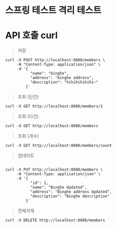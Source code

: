 # 스프링 테스트 격리 테스트

# API 호출 curl

> 저장

```shell
curl -X POST http://localhost:8080/members \
     -H "Content-Type: application/json" \
     -d '{
           "name": "binghe",
           "address": "binghe address",
           "description": "hihihihihihi~"
         }'
```

> 조회 (단건)

```shell
curl -X GET http://localhost:8080/members/1
```

> 조회 (다건)

```shell
curl -X GET http://localhost:8080/members
```

> 조회 (개수)

```shell
curl -X GET http://localhost:8080/members/count
```

> 업데이트

```shell

curl -X PUT http://localhost:8080/members \
     -H "Content-Type: application/json" \
     -d '{
           "id": 1,
           "name": "Binghe Updated",
           "address": "Binghe address Updated",
           "description": "Binghe description"
         }'
```

> 전체삭제

```shell
curl -X DELETE http://localhost:8080/members
```
